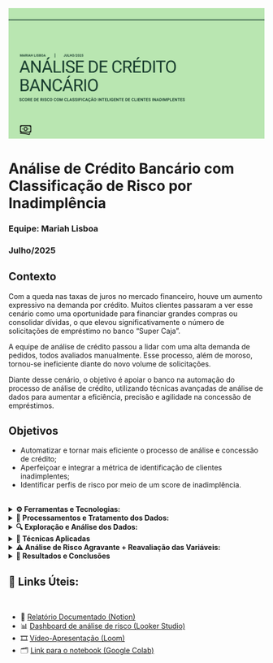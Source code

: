 <p align="center">
  <img src="credito_capa.png" alt="Análise de Crédito Bancário" width="700"/>
</p>

# Análise de Crédito Bancário com Classificação de Risco por Inadimplência

### Equipe: Mariah Lisboa
### Julho/2025

## Contexto

Com a queda nas taxas de juros no mercado financeiro, houve um aumento expressivo na demanda por crédito. Muitos clientes
passaram a ver esse cenário como uma oportunidade para financiar grandes compras ou consolidar dívidas, o que elevou
significativamente o número de solicitações de empréstimo no banco “Super Caja”.

A equipe de análise de crédito passou a lidar com uma alta demanda de pedidos, todos avaliados manualmente. Esse processo,
além de moroso, tornou-se ineficiente diante do novo volume de solicitações.

Diante desse cenário, o objetivo é apoiar o banco na automação do processo de análise de crédito, utilizando técnicas avançadas
de análise de dados para aumentar a eficiência, precisão e agilidade na concessão de empréstimos.

## Objetivos

- Automatizar e tornar mais eficiente o processo de análise e concessão de crédito;
- Aperfeiçoar e integrar a métrica de identificação de clientes inadimplentes;
- Identificar perfis de risco por meio de um score de inadimplência.
<br>

<details>
  <summary><strong>⚙️ Ferramentas e Tecnologias: </strong></summary>
  <br>
  
- **BigQuery (utilizando SQL)**
- **Google Colab (utilizando Python)**
- **Looker Studio (elaboração do EDA e dashboard final)**
- **Notion (gerenciamento de tempo e progresso)**
- **Google Documentos (montagem da ficha técnica)**
  <br>

</details>

<details>
  <summary><strong>📂 Processamentos e Tratamento dos Dados: </strong></summary>
  <br>
  
Nesta fase, os dados brutos foram limpos e tratados para padronizar formatos, remover inconsistências e lidar com valores
ausentes. Também foram realizadas transformações necessárias para viabilizar as análises posteriores, como a normalização de
variáveis numéricas e a codificação de variáveis categóricas.
<br>
  
  - **1. Imporatação dos dados** 
  - **2. Limpeza e tratamento dos dados** 
  - **3. Criação de novas variáveis**
  - **4. Unir tabelas** 

</details>

<details>
  <summary><strong>🔍 Exploração e Análise dos Dados: </strong></summary>
  <br>
  
Foram geradas estatísticas descritivas e visualizações para compreender o perfil geral dos clientes, identificando
tendências e comportamentos que poderiam influenciar o risco de crédito. Essa etapa também ajudou a levantar hipóteses
iniciais para as análises mais detalhadas.

<br>
  
  - **1. Análise Exploratória** 
  - **2. Processo inicial do cálculo de risco relativo** 
  - **3. Investigando relações e sinais iniciais de risco**

</details>

<details>
  <summary><strong>🧭 Técnicas Aplicadas</strong></summary>
  <br>
  
Foram empregadas técnicas estatísticas e de modelagem, com foco no cálculo do **Risco Relativo**, permitindo comparar a
probabilidade de inadimplência entre diferentes grupos. A aplicação dessas técnicas possibilitou quantificar o impacto de
variáveis específicas sobre o risco de crédito.
<br>
  
- **1. Cálculo de risco relativo**
- **2. Aplicar segmentação por score de risco**
  
</details>

<details>
  <summary><strong>⚠️ Análise de Risco Agravante + Reavaliação das Variáveis: </strong></summary>
  <br>
  
Nesta etapa, as variáveis inicialmente consideradas foram reavaliadas com base nos resultados preliminares. Identificaram-se
fatores agravantes que aumentavam significativamente o risco de inadimplência, possibilitando um refinamento das variáveis
mais relevantes para o modelo.
<br>

- **Criação do grupo de risco agravante (Q5)**
- **Ponto de corte com o grupo de risco agravado (Q5)**
- **Reavaliação das variáveis: força preditiva e otimização do score**
- **Fechamento das análises**
    
</details>

<details>
  <summary><strong>🏁 Resultados e Conclusões</strong></summary>
<br>
  
A análise mostrou que determinadas características dos clientes — como histórico de atraso e relação entre renda e valor
do crédito — têm impacto significativo no risco relativo. As conclusões oferecem suporte a estratégias de mitigação de
risco e aprimoramento das políticas de concessão de crédito.
<br>

- **Principais descobertas e insights**
- **Recomendações de aplicação do modelo**
- **Direcionamentos finais**

</details>

## 🔗 Links Úteis:
<br>

  - 📘 [Relatório Documentado (Notion)](https://www.notion.so/Projeto-3-Risco-Relativo-An-lise-de-Inadimpl-ncia-Banco-Super-CAJA-2327ef1bfdb7801caccefcef3e5ce0d2?source=copy_link)
  - 📊 [Dashboard de análise de risco (Looker Studio)](https://lookerstudio.google.com/reporting/c7b30c46-1079-4e1e-81f1-aa0a853ef78c)
  - 🎞️ [Vídeo-Apresentação (Loom)](https://www.loom.com/share/c4006626d2434be5813790263032164b?sid=79857de8-08b1-4e95-8f3b-10e6059138ce)
  - 🗂️ [Link para o notebook (Google Colab)](https://colab.research.google.com/drive/1xbJOS6PkGWwDDtFKd59mnrByAr9Jd7Gk?usp=sharing)

  
